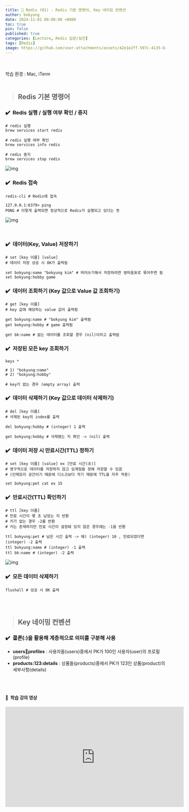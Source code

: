 ```yaml
---
title: 🧰 Redis (01) - Redis 기본 명령어, Key 네이밍 컨벤션
author: bokyung
date: 2024-11-01 00:00:00 +0800
toc: true
pin: false
published: true
categories: [Lecture, Redis 입문/실전]
tags: [Redis]
image: https://github.com/user-attachments/assets/42e1e2ff-597c-4135-b3c9-45607e683a72
---
```


<!-- 글자색 넣기 <span style="color: #239ED0">    </span>  -->
<!-- 띄어쓰기   &nbsp;   -->
<!-- 이미지 사이즈   {: width="80%" height="80%" .normal} -->
<!-- 이미지 {: .normal} <br> -->
<!-- 이미지 ![img]() -->

<br>
<br>
학습 환경 : Mac, iTerm
<br>
<br>

> ## Redis 기본 명령어

### ✔️ &nbsp;Redis 실행 / 실행 여부 확인 / 중지

```shell
# redis 실행
brew services start redis

# redis 실행 여부 확인
brew services info redis

# redis 중지
brew services stop redis
```

![img](https://github.com/user-attachments/assets/d91a5baa-9f35-4c8a-9406-8a8906cb487d)

### ✔️ &nbsp;Redis 접속

```shell
redis-cli # Redis에 접속

127.0.0.1:6379> ping
PONG # 이렇게 출력되면 정상적으로 Redis가 실행되고 있다는 뜻
```

![img](https://github.com/user-attachments/assets/9143a3fd-d229-4ef4-acc3-718d314d7981)

<br>

### ✔️ &nbsp;데이터(Key, Value) 저장하기

```shell
# set [key 이름] [value]
# 데이터 저장 성공 시 OK가 출력됨

set bokyung:name "bokyung kim" # 띄어쓰기해서 저장하려면 쌍따옴표로 묶어주면 됨
set bokyung:hobby game
```

### ✔️ &nbsp;데이터 조회하기 (Key 값으로 Value 값 조회하기)

```shell
# get [key 이름]
# key 값에 해당하는 value 값이 출력됨

get bokyung:name # "bokyung kim" 출력됨
get bokyung:hobby # game 출력됨

get bk:name # 없는 데이터를 조회할 경우 (nil)이라고 출력됨
```

### ✔️ &nbsp;저장된 모든 key 조회하기

```shell
keys *

# 1) "bokyung:name"
# 2) "bokyung:hobby"

# key가 없는 경우 (empty array) 출력
```

### ✔️ &nbsp;데이터 삭제하기 (Key 값으로 데이터 삭제하기)

```shell
# del [key 이름]
# 삭제된 key의 index를 출력

del bokyung:hobby # (integer) 1 출력

get bokyung:hobby # 삭제됐는 지 확인 -> (nil) 출력
```

### ✔️ &nbsp;데이터 저장 시 만료시간(TTL) 정하기

```shell
# set [key 이름] [value] ex [만료 시간(초)]
# 영구적으로 데이터를 저장하지 않고 임계점을 정해 저장할 수 있음
# (인메모리 공간이기 때문에 디스크보다 작기 때문에 TTL을 자주 적용)

set bokyung:pet cat ex 15
```

### ✔️ &nbsp;만료시간(TTL) 확인하기

```shell
# ttl [key 이름]
# 만료 시간이 몇 초 남았는 지 반환
# 키가 없는 경우 -2를 반환
# 키는 존재하지만 만료 시간이 설정돼 있지 않은 경우에는 -1을 반환

ttl bokyung:pet # 남은 시간 출력 -> 예) (integer) 10 , 만료되었다면 (integer) -2 출력
ttl bokyung:name # (integer) -1 출력
ttl bk:name # (integer) -2 출력
```

![img](https://github.com/user-attachments/assets/00326adb-04c9-4ccf-afae-bc025e081571)

### ✔️ &nbsp;모든 데이터 삭제하기

```shell
flushall # 성공 시 OK 출력
```

<br>
<br>

> ## Key 네이밍 컨벤션

### ✔️ &nbsp;콜론(**:**)을 활용해 계층적으로 의미를 구분해 사용

- **users:100:profiles** : 사용자들(users)중에서 PK가 100인 사용자(user)의 프로필(profile)
- **products:123:details** : 상품들(products)중에서 PK가 123인 상품(product)의 세부사항(details)

<br>
<br>

#### 🔗 &nbsp;학습 강의 영상

<iframe width="560" height="315" src="https://www.youtube.com/embed/krC8UCkk6vg?si=4XJlDuasWd0mZrZs" title="YouTube video player" frameborder="0" allow="accelerometer; autoplay; clipboard-write; encrypted-media; gyroscope; picture-in-picture; web-share" referrerpolicy="strict-origin-when-cross-origin" allowfullscreen></iframe>
